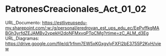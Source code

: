 # PatronesCreacionales_Act_01_02

URL_Documento: https://estliveupsedu-my.sharepoint.com/:w:/g/personal/eredrovan_est_ups_edu_ec/EePyffkgMABGh3yrfdZEJAMBv2vpekH2doNFMxvqPTpCMg?rtime=zC_ALM_d3Eg
URL_Diagramas: https://drive.google.com/file/d/1rfnm7EW5xKGxgylyFXFl2bE3755P2KyH/view

